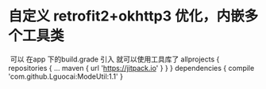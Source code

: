 
#  自定义  retrofit2+okhttp3  优化，内嵌多个工具类
  可以 在app 下的build.grade 引入 就可以使用工具库了
	allprojects {
		repositories {
			...
			maven { url 'https://jitpack.io' }
		}
	}
  dependencies {
	        compile 'com.github.Lguocai:ModeUtil:1.1'
	}


